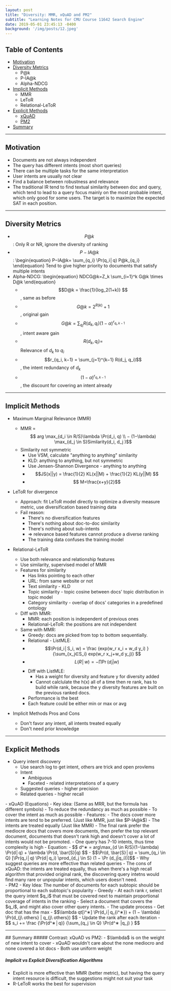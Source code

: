 ```yaml
---
layout: post
title: "Diversity: MMR, xQuAD and PM2"
subtitle: "Learning Notes for CMU Course 11642 Search Engine"
date: 2019-05-01 23:45:13 -0400
background: '/img/posts/12.jpeg'
---
```



## Table of Contents
- <a href="#motivation">Motivation</a>
- <a href="#metrics">Diversity Metrics</a>
    - P@k
    - P-IA@k
    - Alpha-NDCG
- <a href="#implicit">Implicit Methods</a>
    - MMR
    - LeToR
    - Relational-LeToR
- <a href="#explicit">Explicit Methods</a>
    - <a href="#xquad">xQuAD</a>
    - <a href="#pm2">PM2</a>
- <a href="#summary">Summary</a>

<div id="motivation"/>
<hr>

## Motivation
- Documents are not always independent
- The query has different intents (most short queries)
- There can be multiple tasks for the same interpretation
- User intents are usually not clear
- Find a balance between robustness and relevance
- The traditional IR tend to find textual similarity between doc and query, 
which tend to lead to a query focus mainly on the most probable intent, 
which only good for some users. 
The target is to maximize the expected SAT in each position. 


<div id="metrics"/>
<hr>

## Diversity Metrics
- $$P@k$$: Only R or NR, ignore the diversity of ranking
- $$P-IA@k$$:
\begin{equation}
     P−IA@k= \sum_{q_i} \Pr(q_i│q) P@k_{q_i}
\end{equation}
Tend to give higher priority to documents that satisfy multiple intents
- Alpha-NDCG:
\begin{equation}
      NDCG@k=Z_k \sum_{i=1}^k G@k \times D@k
\end{equation}
    - $$D@k = \frac{1}{log_2⁡(1+k)} $$, same as before
    - $$G@k = 2^{R(k)}+1 $$, original gain
    - $$G@k = \sum_{q_i} R(d_k, q_i)  (1−\alpha)^{r_{q_i,k−1} } $$
    , intent aware gain
    - $$R(d_k, q_i) = $$ Relevance of $d_k$ to $q_i$
    - $$r_{q_i, k−1} = \sum_{j=1}^{k−1} R(d_j, q_i)$$, the intent redundancy of $d_k$
    - $$(1−\alpha)^{r_{q_i,k−1} } $$, the discount for covering an intent already




<div id="implicit"/>
<hr>

## Implicit Methods
- Maximum Marginal Relevance (MMR)
    - MMR = $$ arg \max_{d_i \in R/S}⁡\lambda \Pr(d_i, q) \\
  − (1−\lambda) \max_{d_j \in S}⁡Similarity(d_i, d_j )$$
    - Similarity not symmetric
        - Use VSM, calculate "anything to anything" similarity
        - KLD: anything to anything, but not symmetric
        - Use Jensen-Shannon Divergence - anything to anything
        - $$JS(x||y) = \frac{1}{2} KL(x||M) + \frac{1}{2} KL(y||M) $$
        - $$ M=\frac{x+y}{2}$$
- LeToR for divergence
    - Approach: fit LeToR model directly to optimize a diversity measure metric, use diversification based training data
    - Fail reason:
        - There's no diversification features
        - There's nothing about doc-to-doc similarity
        - There's nothing about sub-intents
        - => relevance based features cannot produce a diverse ranking
        - The training data confuses the training model
- Relational-LeToR
    - Use both relevance and relationship features
    - Use similarity, supervised model of MMR
    - Features for similarity
        - Has links pointing to each other
        - URL: from same website or not
        - Text similarity - KLD
        - Topic similarity - topic cosine between docs' topic distribution in topic model
        - Category similarity - overlap of docs' categories in a predefined ontology
    - Diff with MMR:
        - MMR: each position is independent of previous ones
        - Relational-LeToR: the positions are not independent
    - Same with MMR:
        - Greedy: docs are picked from top to bottom sequentially. 
        - Relational - ListMLE:
        - $$\Pr(d_i│S_i, w) = \frac {exp(w_r x_i + w_d y_i) } {\sum_{x_j∈S_i} exp⁡(w_r x_j+w_d y_j)} $$
        - $$L(R│w)= − \prod \Pr(d_i |w) $$
        - Diff with ListMLE:
            - Has a weight for diversity and feature y for diversity added
            - Cannot calclulate the h(x) all of a time then re rank, has to build while rank, because the y diversity features are built on the previous ranked docs.
        - Performance is the best
        - Each feature could be either min or max or avg

- Implicit Methods Pros and Cons
    - Don't favor any intent, all intents treated equally
    - Don't need prior knowledge

<div id="explicit"/>
<hr>

## Explicit Methods
- Query intent discovery
    - Use search log to get intent, others are trick and open provlems
    - Intent 
        - Ambiguous
        - Faceted - related interpretations of a query
    - Suggested queries - higher precision
    - Related queries - higher recall
<div id="xquad"/>
- xQuAD (Equations)
    - Key idea: (Same as MRR, but the formula has different symbols)
        - To reduce the redundancy as much as possible
        - To cover the intent as much as possible
    - Features:
        - The docs cover more intents are tend to be preferred. (Just like MMR, just like $P-IA@k$)
        - The intents are treated equally (Just like MMR)
        - The final rank prefer the mediocre docs that covers more documents, then prefer the top relevant document, documents that doesn't rank high and doesn't cover a lot of intents would not be promoted.
        - One query has 7-10 intents, thus time complexity is high
    - Equation:
        - $$ d^∗ = arg⁡\max_{d \in R/S}⁡(1−\lambda) \Pr(d│q) + \lambda \Pr(d, \bar{S}|q) $$ 
        - $$\Pr(d, \bar{S}│q) = \sum_{q_i \in Q} [\Pr(q_i│q) \Pr(d│q_i)  \prod_{d_j \in S} (1 − \Pr (d_j|q_i))]$$
    - Why suggest queries are more effective than related queries
        - The cons of xQuAD: the intents are treated equally, thus when there's a high recall algorithm that provided original rank, the discovering query intetns would find many rare or unpopular intents, which users doesn't need.
<div id="pm2"/>
- PM2
    - Key Idea: The number of documents for each subtopic should be proportional to each subtopic's popularity
    - Greedy
        - At each rank r, select the query intent $q_i$ that must be covered next to maintain proportional coverage of intents in the ranking
        - Select a document that covers the $q_i$, and might also cover other query intents.
    - The update process
        - Get doc that has the max
        - $$\lambda qt[i^∗] \Pr(d_i│q_{i^∗}) + (1 − \lambda) \Pr(d_{j\ others} | q_{j\ others}) $$
        - Update the rank after each iteration
        - $$ s_i += \frac {\Pr(d^∗│q)} {\sum_{q_j \in Q} \Pr(d^∗ |q_j)     } $$

<div id="summary"/>
<hr>
## Summary
##### Contrast: xQuAD vs PM2:
- $\lambda$ is on the weight of new intent to cover
- xQuAD wouldn't care about the none mediocro and none covered a lot docs
- Both use uniform weight

##### Implicit vs Explicit Diversification Algorithms
- Explicit is more effective than MMR (better metric), but having the query intent resource is difficult, the suggestions might not suit your task
- R-LeToR works the best for supervision




